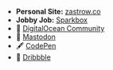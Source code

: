 - **Personal Site:** [zastrow.co](https://zastrow.co)
- **Jobby Job:** [Sparkbox](https://sparkbox.com/foundry/author/philip_zastrow)
- 🦈 [DigitalOcean Community](https://www.digitalocean.com/community/users/zastrow)
- 🦣 [Mastodon](https://mastodon.social/@zastrow)
- 🖋️ [CodePen](https://codepen.io/zastrow)
- 🏀 [Dribbble](https://dribbble.com/zastrow)
